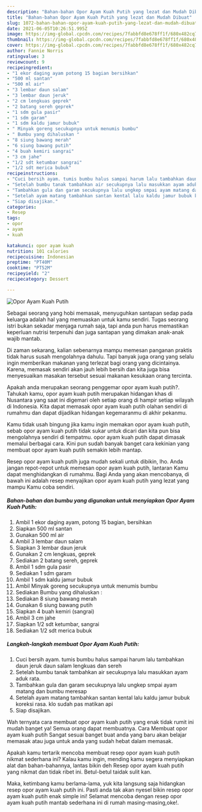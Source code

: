 ```yaml
---
description: "Bahan-bahan Opor Ayam Kuah Putih yang lezat dan Mudah Dibuat"
title: "Bahan-bahan Opor Ayam Kuah Putih yang lezat dan Mudah Dibuat"
slug: 1072-bahan-bahan-opor-ayam-kuah-putih-yang-lezat-dan-mudah-dibuat
date: 2021-06-05T10:26:51.995Z
image: https://img-global.cpcdn.com/recipes/7fabbfd8e678ff1f/680x482cq70/opor-ayam-kuah-putih-foto-resep-utama.jpg
thumbnail: https://img-global.cpcdn.com/recipes/7fabbfd8e678ff1f/680x482cq70/opor-ayam-kuah-putih-foto-resep-utama.jpg
cover: https://img-global.cpcdn.com/recipes/7fabbfd8e678ff1f/680x482cq70/opor-ayam-kuah-putih-foto-resep-utama.jpg
author: Fannie Norris
ratingvalue: 3
reviewcount: 9
recipeingredient:
- "1 ekor daging ayam potong 15 bagian bersihkan"
- "500 ml santan"
- "500 ml air"
- "3 lembar daun salam"
- "3 lembar daun jeruk"
- "2 cm lengkuas geprek"
- "2 batang sereh geprek"
- "1 sdm gula pasir"
- "1 sdm garam"
- "1 sdm kaldu jamur bubuk"
- " Minyak goreng secukupnya untuk menumis bumbu"
- " Bumbu yang dihaluskan "
- "8 siung bawang merah"
- "6 siung bawang putih"
- "4 buah kemiri sangrai"
- "3 cm jahe"
- "1/2 sdt ketumbar sangrai"
- "1/2 sdt merica bubuk"
recipeinstructions:
- "Cuci bersih ayam. tumis bumbu halus sampai harum lalu tambahkan daun jeruk daun salam lengkuas dan sereh"
- "Setelah bumbu tanak tambahkan air secukupnya lalu masukkan ayam aduk rata."
- "Tambahkan gula dan garam secukupnya lalu ungkep smpai ayam matang dan bumbu meresap"
- "Setelah ayam matang tambahkan santan kental lalu kaldu jamur bubuk koreksi rasa. klo sudah pas matikan api"
- "Siap disajikan."
categories:
- Resep
tags:
- opor
- ayam
- kuah

katakunci: opor ayam kuah 
nutrition: 101 calories
recipecuisine: Indonesian
preptime: "PT40M"
cooktime: "PT52M"
recipeyield: "2"
recipecategory: Dessert

---
```



![Opor Ayam Kuah Putih](https://img-global.cpcdn.com/recipes/7fabbfd8e678ff1f/680x482cq70/opor-ayam-kuah-putih-foto-resep-utama.jpg)

Sebagai seorang yang hobi memasak, menyuguhkan santapan sedap pada keluarga adalah hal yang memuaskan untuk kamu sendiri. Tugas seorang istri bukan sekadar menjaga rumah saja, tapi anda pun harus memastikan keperluan nutrisi terpenuhi dan juga santapan yang dimakan anak-anak wajib mantab.

Di zaman  sekarang, kalian sebenarnya mampu memesan panganan praktis tidak harus susah mengolahnya dahulu. Tapi banyak juga orang yang selalu ingin memberikan makanan yang terlezat bagi orang yang dicintainya. Karena, memasak sendiri akan jauh lebih bersih dan kita juga bisa menyesuaikan masakan tersebut sesuai makanan kesukaan orang tercinta. 



Apakah anda merupakan seorang penggemar opor ayam kuah putih?. Tahukah kamu, opor ayam kuah putih merupakan hidangan khas di Nusantara yang saat ini digemari oleh setiap orang di hampir setiap wilayah di Indonesia. Kita dapat memasak opor ayam kuah putih olahan sendiri di rumahmu dan dapat dijadikan hidangan kegemaranmu di akhir pekanmu.

Kamu tidak usah bingung jika kamu ingin memakan opor ayam kuah putih, sebab opor ayam kuah putih tidak sukar untuk dicari dan kita pun bisa mengolahnya sendiri di tempatmu. opor ayam kuah putih dapat dimasak memalui berbagai cara. Kini pun sudah banyak banget cara kekinian yang membuat opor ayam kuah putih semakin lebih mantap.

Resep opor ayam kuah putih juga mudah sekali untuk dibikin, lho. Anda jangan repot-repot untuk memesan opor ayam kuah putih, lantaran Kamu dapat menghidangkan di rumahmu. Bagi Anda yang akan mencobanya, di bawah ini adalah resep menyajikan opor ayam kuah putih yang lezat yang mampu Kamu coba sendiri.

<!--inarticleads1-->

##### Bahan-bahan dan bumbu yang digunakan untuk menyiapkan Opor Ayam Kuah Putih:

1. Ambil 1 ekor daging ayam, potong 15 bagian, bersihkan
1. Siapkan 500 ml santan
1. Gunakan 500 ml air
1. Ambil 3 lembar daun salam
1. Siapkan 3 lembar daun jeruk
1. Gunakan 2 cm lengkuas, geprek
1. Sediakan 2 batang sereh, geprek
1. Ambil 1 sdm gula pasir
1. Sediakan 1 sdm garam
1. Ambil 1 sdm kaldu jamur bubuk
1. Ambil  Minyak goreng secukupnya untuk menumis bumbu
1. Sediakan  Bumbu yang dihaluskan :
1. Sediakan 8 siung bawang merah
1. Gunakan 6 siung bawang putih
1. Siapkan 4 buah kemiri (sangrai)
1. Ambil 3 cm jahe
1. Siapkan 1/2 sdt ketumbar, sangrai
1. Sediakan 1/2 sdt merica bubuk




<!--inarticleads2-->

##### Langkah-langkah membuat Opor Ayam Kuah Putih:

1. Cuci bersih ayam. tumis bumbu halus sampai harum lalu tambahkan daun jeruk daun salam lengkuas dan sereh
1. Setelah bumbu tanak tambahkan air secukupnya lalu masukkan ayam aduk rata.
1. Tambahkan gula dan garam secukupnya lalu ungkep smpai ayam matang dan bumbu meresap
1. Setelah ayam matang tambahkan santan kental lalu kaldu jamur bubuk koreksi rasa. klo sudah pas matikan api
1. Siap disajikan.




Wah ternyata cara membuat opor ayam kuah putih yang enak tidak rumit ini mudah banget ya! Semua orang dapat membuatnya. Cara Membuat opor ayam kuah putih Sangat sesuai banget buat anda yang baru akan belajar memasak atau juga untuk anda yang sudah hebat dalam memasak.

Apakah kamu tertarik mencoba membuat resep opor ayam kuah putih nikmat sederhana ini? Kalau kamu ingin, mending kamu segera menyiapkan alat dan bahan-bahannya, lantas bikin deh Resep opor ayam kuah putih yang nikmat dan tidak ribet ini. Betul-betul taidak sulit kan. 

Maka, ketimbang kamu berlama-lama, yuk kita langsung saja hidangkan resep opor ayam kuah putih ini. Pasti anda tak akan nyesel bikin resep opor ayam kuah putih enak simple ini! Selamat mencoba dengan resep opor ayam kuah putih mantab sederhana ini di rumah masing-masing,oke!.

